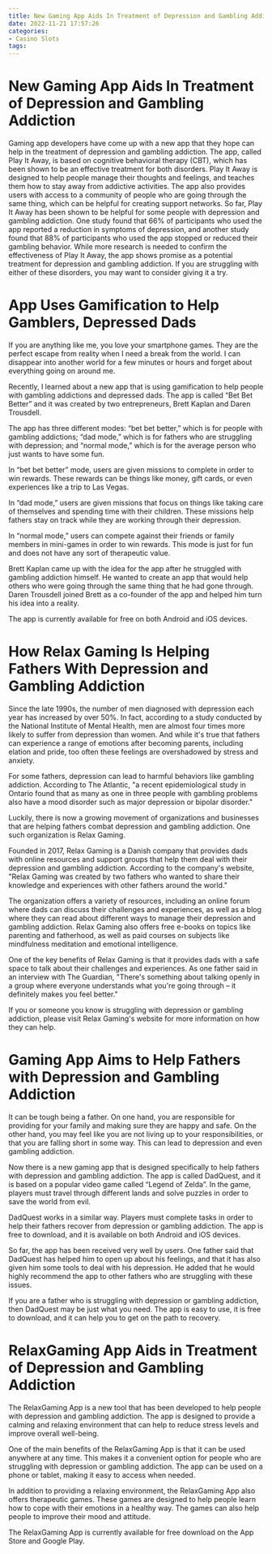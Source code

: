```yaml
---
title: New Gaming App Aids In Treatment of Depression and Gambling Addiction 
date: 2022-11-21 17:57:26
categories:
- Casino Slots
tags:
---
```



#  New Gaming App Aids In Treatment of Depression and Gambling Addiction 
Gaming app developers have come up with a new app that they hope can help in the treatment of depression and gambling addiction. The app, called Play It Away, is based on cognitive behavioral therapy (CBT), which has been shown to be an effective treatment for both disorders.
Play It Away is designed to help people manage their thoughts and feelings, and teaches them how to stay away from addictive activities. The app also provides users with access to a community of people who are going through the same thing, which can be helpful for creating support networks.
So far, Play It Away has been shown to be helpful for some people with depression and gambling addiction. One study found that 66% of participants who used the app reported a reduction in symptoms of depression, and another study found that 88% of participants who used the app stopped or reduced their gambling behavior. 
While more research is needed to confirm the effectiveness of Play It Away, the app shows promise as a potential treatment for depression and gambling addiction. If you are struggling with either of these disorders, you may want to consider giving it a try.

#  App Uses Gamification to Help Gamblers, Depressed Dads 

If you are anything like me, you love your smartphone games. They are the perfect escape from reality when I need a break from the world. I can disappear into another world for a few minutes or hours and forget about everything going on around me.

Recently, I learned about a new app that is using gamification to help people with gambling addictions and depressed dads. The app is called “Bet Bet Better” and it was created by two entrepreneurs, Brett Kaplan and Daren Trousdell.

The app has three different modes: “bet bet better,” which is for people with gambling addictions; “dad mode,” which is for fathers who are struggling with depression; and “normal mode,” which is for the average person who just wants to have some fun.

In “bet bet better” mode, users are given missions to complete in order to win rewards. These rewards can be things like money, gift cards, or even experiences like a trip to Las Vegas.

In “dad mode,” users are given missions that focus on things like taking care of themselves and spending time with their children. These missions help fathers stay on track while they are working through their depression.

In “normal mode,” users can compete against their friends or family members in mini-games in order to win rewards. This mode is just for fun and does not have any sort of therapeutic value.

Brett Kaplan came up with the idea for the app after he struggled with gambling addiction himself. He wanted to create an app that would help others who were going through the same thing that he had gone through. Daren Trousdell joined Brett as a co-founder of the app and helped him turn his idea into a reality.

The app is currently available for free on both Android and iOS devices.

#  How Relax Gaming Is Helping Fathers With Depression and Gambling Addiction 

Since the late 1990s, the number of men diagnosed with depression each year has increased by over 50%. In fact, according to a study conducted by the National Institute of Mental Health, men are almost four times more likely to suffer from depression than women. And while it's true that fathers can experience a range of emotions after becoming parents, including elation and pride, too often these feelings are overshadowed by stress and anxiety.

For some fathers, depression can lead to harmful behaviors like gambling addiction. According to The Atlantic, "a recent epidemiological study in Ontario found that as many as one in three people with gambling problems also have a mood disorder such as major depression or bipolar disorder."

Luckily, there is now a growing movement of organizations and businesses that are helping fathers combat depression and gambling addiction. One such organization is Relax Gaming.

Founded in 2017, Relax Gaming is a Danish company that provides dads with online resources and support groups that help them deal with their depression and gambling addiction. According to the company's website, "Relax Gaming was created by two fathers who wanted to share their knowledge and experiences with other fathers around the world."

The organization offers a variety of resources, including an online forum where dads can discuss their challenges and experiences, as well as a blog where they can read about different ways to manage their depression and gambling addiction. Relax Gaming also offers free e-books on topics like parenting and fatherhood, as well as paid courses on subjects like mindfulness meditation and emotional intelligence.

One of the key benefits of Relax Gaming is that it provides dads with a safe space to talk about their challenges and experiences. As one father said in an interview with The Guardian, "There's something about talking openly in a group where everyone understands what you're going through – it definitely makes you feel better."

If you or someone you know is struggling with depression or gambling addiction, please visit Relax Gaming's website for more information on how they can help.

#  Gaming App Aims to Help Fathers with Depression and Gambling Addiction 

It can be tough being a father. 
On one hand, you are responsible for providing for your family and making sure they are happy and safe. On the other hand, you may feel like you are not living up to your responsibilities, or that you are falling short in some way. This can lead to depression and even gambling addiction.

Now there is a new gaming app that is designed specifically to help fathers with depression and gambling addiction. The app is called DadQuest, and it is based on a popular video game called “Legend of Zelda”. In the game, players must travel through different lands and solve puzzles in order to save the world from evil.

DadQuest works in a similar way. Players must complete tasks in order to help their fathers recover from depression or gambling addiction. The app is free to download, and it is available on both Android and iOS devices.

So far, the app has been received very well by users. One father said that DadQuest has helped him to open up about his feelings, and that it has also given him some tools to deal with his depression. He added that he would highly recommend the app to other fathers who are struggling with these issues.

If you are a father who is struggling with depression or gambling addiction, then DadQuest may be just what you need. The app is easy to use, it is free to download, and it can help you to get on the path to recovery.

#  RelaxGaming App Aids in Treatment of Depression and Gambling Addiction

The RelaxGaming App is a new tool that has been developed to help people with depression and gambling addiction. The app is designed to provide a calming and relaxing environment that can help to reduce stress levels and improve overall well-being.

One of the main benefits of the RelaxGaming App is that it can be used anywhere at any time. This makes it a convenient option for people who are struggling with depression or gambling addiction. The app can be used on a phone or tablet, making it easy to access when needed.

In addition to providing a relaxing environment, the RelaxGaming App also offers therapeutic games. These games are designed to help people learn how to cope with their emotions in a healthy way. The games can also help people to improve their mood and attitude.

The RelaxGaming App is currently available for free download on the App Store and Google Play.